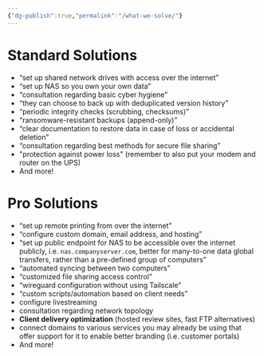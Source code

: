 ```yaml
---
{"dg-publish":true,"permalink":"/what-we-solve/"}
---
```


# Standard Solutions

- “set up shared network drives with access over the internet”
- “set up NAS so you own your own data”
- “consultation regarding basic cyber hygiene”
- “they can choose to back up with deduplicated version history”
- “periodic integrity checks (scrubbing, checksums)”
- “ransomware-resistant backups (append-only)”
- “clear documentation to restore data in case of loss or accidental deletion”
- “consultation regarding best methods for secure file sharing”
- "protection against power loss" (remember to also put your modem and router on the UPS)
- And more!

# Pro Solutions

- “set up remote printing from over the internet"
- “configure custom domain, email address, and hosting”
- “set up public endpoint for NAS to be accessible over the internet publicly, i.e. `nas.companyserver.com`, better for many-to-one data global transfers, rather than a pre-defined group of computers”
- “automated syncing between two computers”
- “customized file sharing access control”
- “wireguard configuration without using Tailscale”
- “custom scripts/automation based on client needs”
- configure livestreaming
- consultation regarding network topology
- **Client delivery optimization** (hosted review sites, fast FTP alternatives)
- connect domains to various services you may already be using that offer support for it to enable better branding (i.e. customer portals)
- And more!
